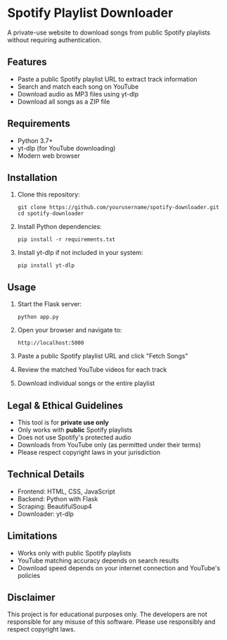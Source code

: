 # Spotify Playlist Downloader

A private-use website to download songs from public Spotify playlists without requiring authentication.

## Features

- Paste a public Spotify playlist URL to extract track information
- Search and match each song on YouTube
- Download audio as MP3 files using yt-dlp
- Download all songs as a ZIP file

## Requirements

- Python 3.7+
- yt-dlp (for YouTube downloading)
- Modern web browser

## Installation

1. Clone this repository:
   ```
   git clone https://github.com/yourusername/spotify-downloader.git
   cd spotify-downloader
   ```

2. Install Python dependencies:
   ```
   pip install -r requirements.txt
   ```

3. Install yt-dlp if not included in your system:
   ```
   pip install yt-dlp
   ```

## Usage

1. Start the Flask server:
   ```
   python app.py
   ```

2. Open your browser and navigate to:
   ```
   http://localhost:5000
   ```

3. Paste a public Spotify playlist URL and click "Fetch Songs"

4. Review the matched YouTube videos for each track

5. Download individual songs or the entire playlist

## Legal & Ethical Guidelines

- This tool is for **private use only**
- Only works with **public** Spotify playlists
- Does not use Spotify's protected audio
- Downloads from YouTube only (as permitted under their terms)
- Please respect copyright laws in your jurisdiction

## Technical Details

- Frontend: HTML, CSS, JavaScript
- Backend: Python with Flask
- Scraping: BeautifulSoup4
- Downloader: yt-dlp

## Limitations

- Works only with public Spotify playlists
- YouTube matching accuracy depends on search results
- Download speed depends on your internet connection and YouTube's policies

## Disclaimer

This project is for educational purposes only. The developers are not responsible for any misuse of this software. Please use responsibly and respect copyright laws.